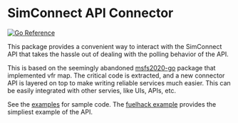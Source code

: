 # SimConnect API Connector
[![Go Reference](https://pkg.go.dev/badge/github.com/bmurray/bmurray/simconnect-go.svg)](https://pkg.go.dev/github.com/bmurray/simconnect-go)

This package provides a convenient way to interact with the SimConnect API that takes the hassle out of dealing with the polling behavior of the API.

This is based on the seemingly abandoned [msfs2020-go](https://github.com/lian/msfs2020-go) package that implemented vfr map. The critical code is extracted, and a new connector API is layered on top to make writing reliable services much easier. This can be easily integrated with other servies, like UIs, APIs, etc. 

See the [examples](examples) for sample code. The [fuelhack example](examples/fuelhack/) provides the simpliest example of the API. 